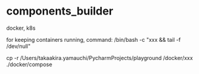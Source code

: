# components_builder
docker, k8s


for keeping containers running,
    command: /bin/bash -c "xxx && tail -f /dev/null"

cp -r /Users/takaakira.yamauchi/PycharmProjects/playground
/docker/xxx ./docker/compose